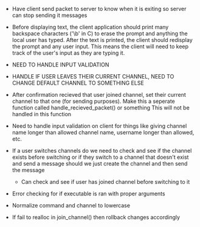 - Have client send packet to server to know when it is exiting so server can stop sending it messages

- Before displaying text, the client application should print many backspace characters ('\b' in C)
  to erase the prompt and anything the local user has typed. After the text is printed, the client
  should redisplay the prompt and any user input. This means the client will need to keep track of
  the user's input as they are typing it.

- NEED TO HANDLE INPUT VALIDATION
- HANDLE IF USER LEAVES THEIR CURRENT CHANNEL, NEED TO CHANGE DEFAULT CHANNEL TO SOMETHING ELSE

- After confirmation recieved that user joined channel, set their current channel to that one
  (for sending purposes). Make this a seperate function called handle_recieved_packet() or something
  This will not be handled in this function

- Need to handle input validation on client for things like giving channel name longer than allowed channel name, username longer than allowed, etc.

- If a user switches channels do we need to check and see if the channel exists before switching or if they switch to a channel that doesn't exist and send a message should we just create the channel and then send the message

  - Can check and see if user has joined channel before switching to it

- Error checking for if executable is ran with proper arguments

- Normalize command and channel to lowercase

- If fail to realloc in join_channel() then rollback changes accordingly
